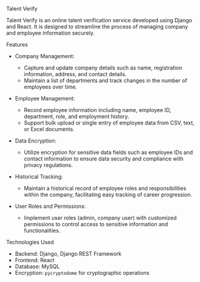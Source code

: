 Talent Verify

Talent Verify is an online talent verification service developed using Django and React. It is designed to streamline the process of managing company and employee information securely.

Features

- Company Management:
  - Capture and update company details such as name, registration information, address, and contact details.
  - Maintain a list of departments and track changes in the number of employees over time.

- Employee Management:
  - Record employee information including name, employee ID, department, role, and employment history.
  - Support bulk upload or single entry of employee data from CSV, text, or Excel documents.

- Data Encryption:
  - Utilize encryption for sensitive data fields such as employee IDs and contact information to ensure data security and compliance with privacy regulations.

- Historical Tracking:
  - Maintain a historical record of employee roles and responsibilities within the company, facilitating easy tracking of career progression.

- User Roles and Permissions:
  - Implement user roles (admin, company user) with customized permissions to control access to sensitive information and functionalities.

Technologies Used

- Backend: Django, Django REST Framework
- Frontend: React
- Database: MySQL
- Encryption: `pycryptodome` for cryptographic operations


